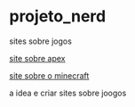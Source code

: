 # projeto_nerd
sites sobre jogos

<a href="https://pedroaugusto445.github.io/projeto_nerd/apex/index.html" target="_blank"> site sobre apex</a>

<a href="https://pedroaugusto445.github.io/projeto_nerd/minecraft/index.html" target="_blank">site sobre o minecraft</a>

<a href="https://pedroaugusto445.github.io/projeto_nerd/rainbow%20six/index.html"></a>


a idea e criar sites sobre joogos
